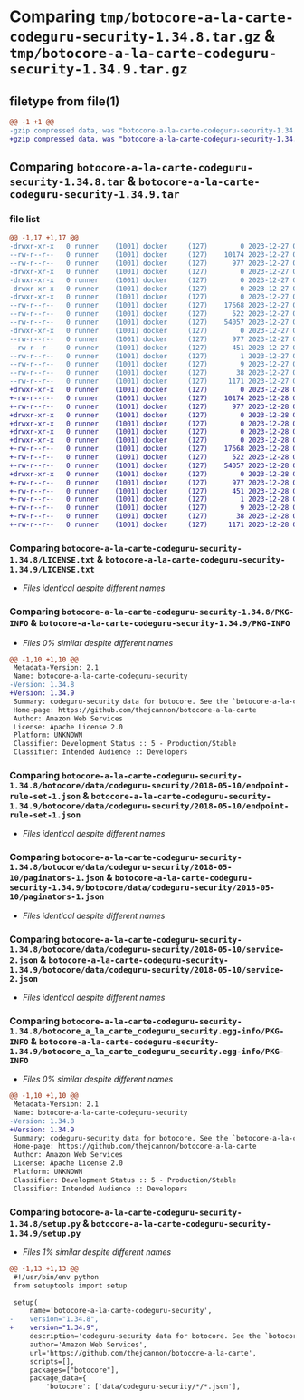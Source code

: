 # Comparing `tmp/botocore-a-la-carte-codeguru-security-1.34.8.tar.gz` & `tmp/botocore-a-la-carte-codeguru-security-1.34.9.tar.gz`

## filetype from file(1)

```diff
@@ -1 +1 @@
-gzip compressed data, was "botocore-a-la-carte-codeguru-security-1.34.8.tar", last modified: Wed Dec 27 01:06:40 2023, max compression
+gzip compressed data, was "botocore-a-la-carte-codeguru-security-1.34.9.tar", last modified: Thu Dec 28 01:06:41 2023, max compression
```

## Comparing `botocore-a-la-carte-codeguru-security-1.34.8.tar` & `botocore-a-la-carte-codeguru-security-1.34.9.tar`

### file list

```diff
@@ -1,17 +1,17 @@
-drwxr-xr-x   0 runner    (1001) docker     (127)        0 2023-12-27 01:06:40.119308 botocore-a-la-carte-codeguru-security-1.34.8/
--rw-r--r--   0 runner    (1001) docker     (127)    10174 2023-12-27 01:06:39.000000 botocore-a-la-carte-codeguru-security-1.34.8/LICENSE.txt
--rw-r--r--   0 runner    (1001) docker     (127)      977 2023-12-27 01:06:40.119308 botocore-a-la-carte-codeguru-security-1.34.8/PKG-INFO
-drwxr-xr-x   0 runner    (1001) docker     (127)        0 2023-12-27 01:06:40.119308 botocore-a-la-carte-codeguru-security-1.34.8/botocore/
-drwxr-xr-x   0 runner    (1001) docker     (127)        0 2023-12-27 01:06:40.119308 botocore-a-la-carte-codeguru-security-1.34.8/botocore/data/
-drwxr-xr-x   0 runner    (1001) docker     (127)        0 2023-12-27 01:06:40.119308 botocore-a-la-carte-codeguru-security-1.34.8/botocore/data/codeguru-security/
-drwxr-xr-x   0 runner    (1001) docker     (127)        0 2023-12-27 01:06:40.119308 botocore-a-la-carte-codeguru-security-1.34.8/botocore/data/codeguru-security/2018-05-10/
--rw-r--r--   0 runner    (1001) docker     (127)    17668 2023-12-27 01:06:28.000000 botocore-a-la-carte-codeguru-security-1.34.8/botocore/data/codeguru-security/2018-05-10/endpoint-rule-set-1.json
--rw-r--r--   0 runner    (1001) docker     (127)      522 2023-12-27 01:06:28.000000 botocore-a-la-carte-codeguru-security-1.34.8/botocore/data/codeguru-security/2018-05-10/paginators-1.json
--rw-r--r--   0 runner    (1001) docker     (127)    54057 2023-12-27 01:06:28.000000 botocore-a-la-carte-codeguru-security-1.34.8/botocore/data/codeguru-security/2018-05-10/service-2.json
-drwxr-xr-x   0 runner    (1001) docker     (127)        0 2023-12-27 01:06:40.119308 botocore-a-la-carte-codeguru-security-1.34.8/botocore_a_la_carte_codeguru_security.egg-info/
--rw-r--r--   0 runner    (1001) docker     (127)      977 2023-12-27 01:06:40.000000 botocore-a-la-carte-codeguru-security-1.34.8/botocore_a_la_carte_codeguru_security.egg-info/PKG-INFO
--rw-r--r--   0 runner    (1001) docker     (127)      451 2023-12-27 01:06:40.000000 botocore-a-la-carte-codeguru-security-1.34.8/botocore_a_la_carte_codeguru_security.egg-info/SOURCES.txt
--rw-r--r--   0 runner    (1001) docker     (127)        1 2023-12-27 01:06:40.000000 botocore-a-la-carte-codeguru-security-1.34.8/botocore_a_la_carte_codeguru_security.egg-info/dependency_links.txt
--rw-r--r--   0 runner    (1001) docker     (127)        9 2023-12-27 01:06:40.000000 botocore-a-la-carte-codeguru-security-1.34.8/botocore_a_la_carte_codeguru_security.egg-info/top_level.txt
--rw-r--r--   0 runner    (1001) docker     (127)       38 2023-12-27 01:06:40.119308 botocore-a-la-carte-codeguru-security-1.34.8/setup.cfg
--rw-r--r--   0 runner    (1001) docker     (127)     1171 2023-12-27 01:06:39.000000 botocore-a-la-carte-codeguru-security-1.34.8/setup.py
+drwxr-xr-x   0 runner    (1001) docker     (127)        0 2023-12-28 01:06:41.618278 botocore-a-la-carte-codeguru-security-1.34.9/
+-rw-r--r--   0 runner    (1001) docker     (127)    10174 2023-12-28 01:06:41.000000 botocore-a-la-carte-codeguru-security-1.34.9/LICENSE.txt
+-rw-r--r--   0 runner    (1001) docker     (127)      977 2023-12-28 01:06:41.618278 botocore-a-la-carte-codeguru-security-1.34.9/PKG-INFO
+drwxr-xr-x   0 runner    (1001) docker     (127)        0 2023-12-28 01:06:41.614278 botocore-a-la-carte-codeguru-security-1.34.9/botocore/
+drwxr-xr-x   0 runner    (1001) docker     (127)        0 2023-12-28 01:06:41.614278 botocore-a-la-carte-codeguru-security-1.34.9/botocore/data/
+drwxr-xr-x   0 runner    (1001) docker     (127)        0 2023-12-28 01:06:41.614278 botocore-a-la-carte-codeguru-security-1.34.9/botocore/data/codeguru-security/
+drwxr-xr-x   0 runner    (1001) docker     (127)        0 2023-12-28 01:06:41.614278 botocore-a-la-carte-codeguru-security-1.34.9/botocore/data/codeguru-security/2018-05-10/
+-rw-r--r--   0 runner    (1001) docker     (127)    17668 2023-12-28 01:06:26.000000 botocore-a-la-carte-codeguru-security-1.34.9/botocore/data/codeguru-security/2018-05-10/endpoint-rule-set-1.json
+-rw-r--r--   0 runner    (1001) docker     (127)      522 2023-12-28 01:06:26.000000 botocore-a-la-carte-codeguru-security-1.34.9/botocore/data/codeguru-security/2018-05-10/paginators-1.json
+-rw-r--r--   0 runner    (1001) docker     (127)    54057 2023-12-28 01:06:26.000000 botocore-a-la-carte-codeguru-security-1.34.9/botocore/data/codeguru-security/2018-05-10/service-2.json
+drwxr-xr-x   0 runner    (1001) docker     (127)        0 2023-12-28 01:06:41.618278 botocore-a-la-carte-codeguru-security-1.34.9/botocore_a_la_carte_codeguru_security.egg-info/
+-rw-r--r--   0 runner    (1001) docker     (127)      977 2023-12-28 01:06:41.000000 botocore-a-la-carte-codeguru-security-1.34.9/botocore_a_la_carte_codeguru_security.egg-info/PKG-INFO
+-rw-r--r--   0 runner    (1001) docker     (127)      451 2023-12-28 01:06:41.000000 botocore-a-la-carte-codeguru-security-1.34.9/botocore_a_la_carte_codeguru_security.egg-info/SOURCES.txt
+-rw-r--r--   0 runner    (1001) docker     (127)        1 2023-12-28 01:06:41.000000 botocore-a-la-carte-codeguru-security-1.34.9/botocore_a_la_carte_codeguru_security.egg-info/dependency_links.txt
+-rw-r--r--   0 runner    (1001) docker     (127)        9 2023-12-28 01:06:41.000000 botocore-a-la-carte-codeguru-security-1.34.9/botocore_a_la_carte_codeguru_security.egg-info/top_level.txt
+-rw-r--r--   0 runner    (1001) docker     (127)       38 2023-12-28 01:06:41.618278 botocore-a-la-carte-codeguru-security-1.34.9/setup.cfg
+-rw-r--r--   0 runner    (1001) docker     (127)     1171 2023-12-28 01:06:41.000000 botocore-a-la-carte-codeguru-security-1.34.9/setup.py
```

### Comparing `botocore-a-la-carte-codeguru-security-1.34.8/LICENSE.txt` & `botocore-a-la-carte-codeguru-security-1.34.9/LICENSE.txt`

 * *Files identical despite different names*

### Comparing `botocore-a-la-carte-codeguru-security-1.34.8/PKG-INFO` & `botocore-a-la-carte-codeguru-security-1.34.9/PKG-INFO`

 * *Files 0% similar despite different names*

```diff
@@ -1,10 +1,10 @@
 Metadata-Version: 2.1
 Name: botocore-a-la-carte-codeguru-security
-Version: 1.34.8
+Version: 1.34.9
 Summary: codeguru-security data for botocore. See the `botocore-a-la-carte` package for more info.
 Home-page: https://github.com/thejcannon/botocore-a-la-carte
 Author: Amazon Web Services
 License: Apache License 2.0
 Platform: UNKNOWN
 Classifier: Development Status :: 5 - Production/Stable
 Classifier: Intended Audience :: Developers
```

### Comparing `botocore-a-la-carte-codeguru-security-1.34.8/botocore/data/codeguru-security/2018-05-10/endpoint-rule-set-1.json` & `botocore-a-la-carte-codeguru-security-1.34.9/botocore/data/codeguru-security/2018-05-10/endpoint-rule-set-1.json`

 * *Files identical despite different names*

### Comparing `botocore-a-la-carte-codeguru-security-1.34.8/botocore/data/codeguru-security/2018-05-10/paginators-1.json` & `botocore-a-la-carte-codeguru-security-1.34.9/botocore/data/codeguru-security/2018-05-10/paginators-1.json`

 * *Files identical despite different names*

### Comparing `botocore-a-la-carte-codeguru-security-1.34.8/botocore/data/codeguru-security/2018-05-10/service-2.json` & `botocore-a-la-carte-codeguru-security-1.34.9/botocore/data/codeguru-security/2018-05-10/service-2.json`

 * *Files identical despite different names*

### Comparing `botocore-a-la-carte-codeguru-security-1.34.8/botocore_a_la_carte_codeguru_security.egg-info/PKG-INFO` & `botocore-a-la-carte-codeguru-security-1.34.9/botocore_a_la_carte_codeguru_security.egg-info/PKG-INFO`

 * *Files 0% similar despite different names*

```diff
@@ -1,10 +1,10 @@
 Metadata-Version: 2.1
 Name: botocore-a-la-carte-codeguru-security
-Version: 1.34.8
+Version: 1.34.9
 Summary: codeguru-security data for botocore. See the `botocore-a-la-carte` package for more info.
 Home-page: https://github.com/thejcannon/botocore-a-la-carte
 Author: Amazon Web Services
 License: Apache License 2.0
 Platform: UNKNOWN
 Classifier: Development Status :: 5 - Production/Stable
 Classifier: Intended Audience :: Developers
```

### Comparing `botocore-a-la-carte-codeguru-security-1.34.8/setup.py` & `botocore-a-la-carte-codeguru-security-1.34.9/setup.py`

 * *Files 1% similar despite different names*

```diff
@@ -1,13 +1,13 @@
 #!/usr/bin/env python
 from setuptools import setup
 
 setup(
     name='botocore-a-la-carte-codeguru-security',
-    version="1.34.8",
+    version="1.34.9",
     description='codeguru-security data for botocore. See the `botocore-a-la-carte` package for more info.',
     author='Amazon Web Services',
     url='https://github.com/thejcannon/botocore-a-la-carte',
     scripts=[],
     packages=["botocore"],
     package_data={
         'botocore': ['data/codeguru-security/*/*.json'],
```

